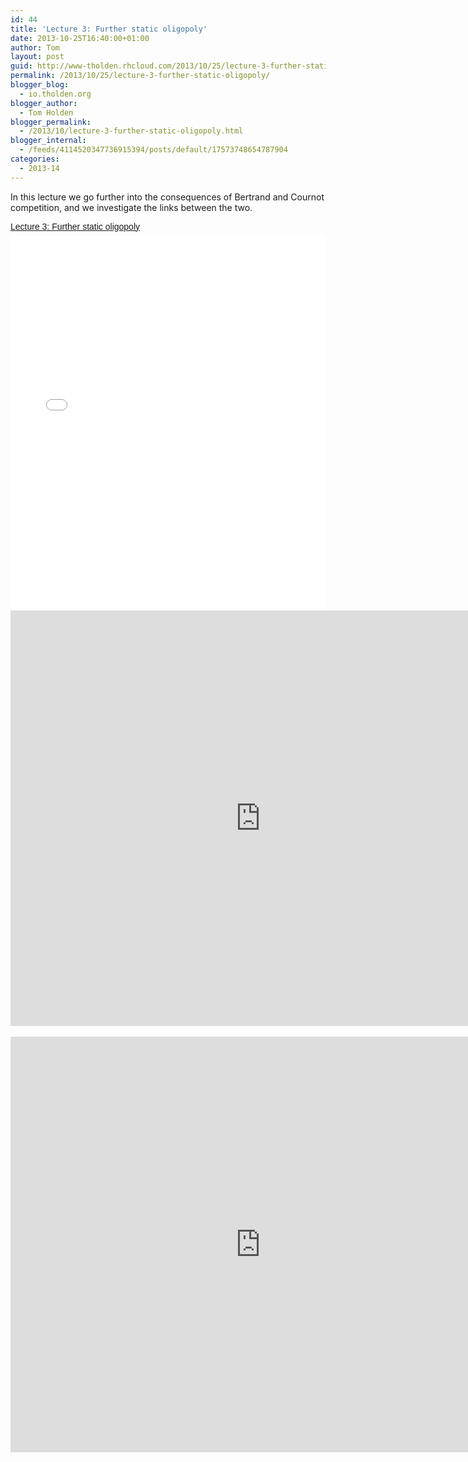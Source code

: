 ```yaml
---
id: 44
title: 'Lecture 3: Further static oligopoly'
date: 2013-10-25T16:40:00+01:00
author: Tom
layout: post
guid: http://www-tholden.rhcloud.com/2013/10/25/lecture-3-further-static-oligopoly/
permalink: /2013/10/25/lecture-3-further-static-oligopoly/
blogger_blog:
  - io.tholden.org
blogger_author:
  - Tom Holden
blogger_permalink:
  - /2013/10/lecture-3-further-static-oligopoly.html
blogger_internal:
  - /feeds/4114520347736915394/posts/default/17573748654787904
categories:
  - 2013-14
---
```

In this lecture we go further into the consequences of Bertrand and Cournot competition, and we investigate the links between the two.<br /><div style="-x-system-font: none; display: block; font-family: Helvetica,Arial,Sans-serif; font-size-adjust: none; font-size: 14px; font-stretch: normal; font-style: normal; font-variant: normal; font-weight: normal; line-height: normal; margin: 12px auto 6px auto;"><a href="http://www.scribd.com/doc/178971167/Lecture-3-Further-static-oligopoly" style="text-decoration: underline;" title="View Lecture 3: Further static oligopoly on Scribd">Lecture 3: Further static oligopoly</a></div><iframe data-aspect-ratio="undefined" data-auto-height="false" frameborder="0" height="600" scrolling="no" src="//www.scribd.com/embeds/178971167/content?start_page=1&amp;view_mode=slideshow&amp;show_recommendations=false" width="100%"></iframe> <br /> <div style="clear: both; text-align: center;"><object width="800" height="665" class codebase="http://download.macromedia.com/pub/shockwave/cabs/flash/swflash.cab#version=6,0,40,0" data-thumbnail-src="http://i1.ytimg.com/vi/Q-6nuiidaHs/0.jpg"><param name="movie" value="http://www.youtube.com/v/Q-6nuiidaHs?version=3&f=user_uploads&c=google-webdrive-0&app=youtube_gdata" /><param name="bgcolor" value="#FFFFFF" /><param name="allowFullScreen" value="true" /><embed width="800" height="665"  src="http://www.youtube.com/v/Q-6nuiidaHs?version=3&f=user_uploads&c=google-webdrive-0&app=youtube_gdata" type="application/x-shockwave-flash" allowfullscreen="true"/></object></div> <br /> <div style="clear: both; text-align: center;"><object width="800" height="665" class codebase="http://download.macromedia.com/pub/shockwave/cabs/flash/swflash.cab#version=6,0,40,0" data-thumbnail-src="http://i1.ytimg.com/vi/UlTHF3QAWzI/0.jpg"><param name="movie" value="http://www.youtube.com/v/UlTHF3QAWzI?version=3&f=user_uploads&c=google-webdrive-0&app=youtube_gdata" /><param name="bgcolor" value="#FFFFFF" /><param name="allowFullScreen" value="true" /><embed width="800" height="665"  src="http://www.youtube.com/v/UlTHF3QAWzI?version=3&f=user_uploads&c=google-webdrive-0&app=youtube_gdata" type="application/x-shockwave-flash" allowfullscreen="true"/></object></div>